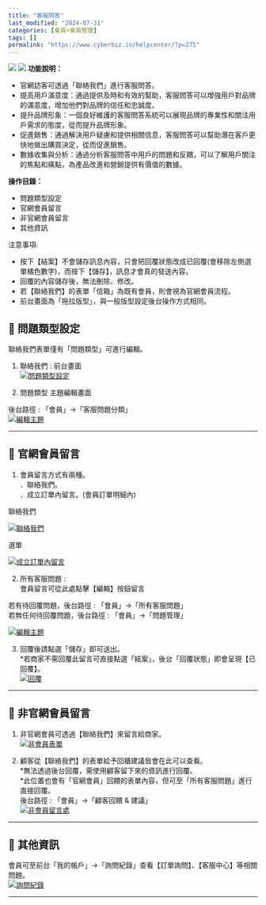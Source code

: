 ```yaml
---
title: "客服問答"
last_modified: "2024-07-31"
categories: [會員>會員管理]
tags: []
permalink: "https://www.cyberbiz.io/helpcenter/?p=275"
---
```


![](https://www.cyberbiz.io/helpcenter/wp-content/uploads/一般版3.png)
![](https://www.cyberbiz.io/helpcenter/wp-content/uploads/PLUS版3.png)
**功能說明：**  

* 官網訪客可透過「聯絡我們」進行客服問答。
* 提高用戶滿意度：通過提供及時和有效的幫助，客服問答可以增強用戶對品牌的滿意度，增加他們對品牌的信任和忠誠度。
* 提升品牌形象：一個良好維護的客服問答系統可以展現品牌的專業性和關注用戶需求的態度，從而提升品牌形象。
* 促進銷售：通過解決用戶疑慮和提供相關信息，客服問答可以幫助潛在客戶更快地做出購買決定，從而促進銷售。
* 數據收集與分析：通過分析客服問答中用戶的問題和反饋，可以了解用戶關注的焦點和痛點，為產品改進和營銷提供有價值的數據。

**操作目錄：**

* 問題類型設定 
* 官網會員留言
* 非官網會員留言
* 其他資訊

注意事項:  

* 按下【結案】不會儲存訊息內容，只會把回覆狀態改成已回覆(會移除左側選單橘色數字)，而按下【儲存】，訊息才會真的發送內容。
* 回覆的內容儲存後，無法刪除、修改。 
* 若【聯絡我們】的表單「信箱」為既有會員，則會視為官網會員流程。
* 前台畫面為「拖拉版型」，與一般版型設定後台操作方式相同。

## 📌 問題類型設定


聯絡我們表單僅有「問題類型」可進行編輯。  

1. 聯絡我們 : 前台畫面  
[![問題類型設定](https://www.cyberbiz.io/support/wp-content/uploads/會員-客服問答01.png)](https://www.cyberbiz.io/support/wp-content/uploads/會員-客服問答01.png)



2. 問題類型 主題編輯畫面  

後台路徑 :  「會員」→「客服問題分類」  
[![編輯主題](https://www.cyberbiz.io/support/wp-content/uploads/會員-客服問答02.png)](https://www.cyberbiz.io/support/wp-content/uploads/會員-客服問答02.png)

* * *

## 📌 官網會員留言



1. 會員留言方式有兩種。   
．聯絡我們。  
．成立訂單內留言。(會員訂單明細內)  


聯絡我們

[![聯絡我們](https://www.cyberbiz.io/support/wp-content/uploads/會員-客服問答03.png)](https://www.cyberbiz.io/support/wp-content/uploads/會員-客服問答03.png)

選單

[![成立訂單內留言](https://www.cyberbiz.io/support/wp-content/uploads/會員-客服問答04.png)](https://www.cyberbiz.io/support/wp-content/uploads/會員-客服問答04.png)



2. 所有客服問題 :  
會員留言可從此處點擊【編輯】按鈕留言  

若有待回覆問題，後台路徑 :  「會員」→「所有客服問題」  
若無任何待回覆問題，後台路徑 :  「會員」→「問題管理」  

[![編輯主題](https://www.cyberbiz.io/support/wp-content/uploads/會員-客服問答05.png)](https://www.cyberbiz.io/support/wp-content/uploads/會員-客服問答05.png)



3. 回覆後請點選「儲存」即可送出。   
*若商家不需回覆此留言可直接點選「結案」，後台「回覆狀態」即會呈現【已回覆】。  
[![回覆](https://www.cyberbiz.io/support/wp-content/uploads/會員-客服問答06.png)](https://www.cyberbiz.io/support/wp-content/uploads/會員-客服問答06.png)



* * *

## 📌 非官網會員留言



1. 非官網會員可透過【聯絡我們】來留言給商家。  
[![非會員表單](https://www.cyberbiz.io/support/wp-content/uploads/會員-客服問答07.png)](https://www.cyberbiz.io/support/wp-content/uploads/會員-客服問答07.png)



2. 顧客從【聯絡我們】的表單給予回櫃建議皆會在此可以查看。   
*無法透過後台回覆，需使用顧客留下來的資訊進行回覆。   
*此位置也會有「官網會員」回饋的表單內容，但可至「所有客服問題」進行直接回覆。  
後台路徑 :  「會員」→「顧客回饋 & 建議」  
[![非會員留言處](https://www.cyberbiz.io/support/wp-content/uploads/會員-客服問答08.png)](https://www.cyberbiz.io/support/wp-content/uploads/會員-客服問答08.png)



* * *

## 📌 其他資訊


會員可至前台「我的帳戶」→「詢問紀錄」查看【訂單詢問】、【客服中心】等相關問題。  
[![詢問紀錄](https://www.cyberbiz.io/support/wp-content/uploads/會員-客服問答09.png)](https://www.cyberbiz.io/support/wp-content/uploads/會員-客服問答09.png)



* * *

